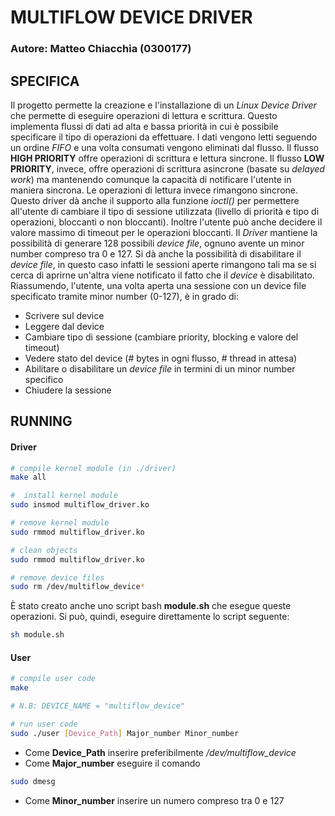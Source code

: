 # MULTIFLOW DEVICE DRIVER
### Autore: Matteo Chiacchia (0300177)


## SPECIFICA
Il progetto permette la creazione e l'installazione di un *Linux Device Driver* che permette di eseguire operazioni di lettura e scrittura.
Questo implementa flussi di dati ad alta e bassa priorità in cui è possibile specificare il tipo di operazioni da effettuare.
I dati vengono letti seguendo un ordine *FIFO* e una volta consumati vengono eliminati dal flusso. 
Il flusso **HIGH PRIORITY** offre operazioni di scrittura e lettura sincrone. Il flusso **LOW PRIORITY**, invece, offre operazioni di scrittura asincrone (basate su *delayed work*) ma mantenendo comunque la capacità di notificare l'utente in maniera sincrona. Le operazioni di lettura invece rimangono sincrone. Questo driver dà anche il supporto alla funzione *ioctl()* per permettere all'utente di cambiare il tipo di sessione utilizzata (livello di priorità e tipo di operazioni, bloccanti o non bloccanti). Inoltre l'utente può anche decidere il valore massimo di timeout per le operazioni bloccanti. 
Il *Driver* mantiene la possibilità di generare 128 possibili *device file*, ognuno avente un minor number compreso tra 0 e 127.
Si dà anche la possibilità di disabilitare il *device file*, in questo caso infatti le sessioni aperte rimangono tali ma se si cerca di aprirne un'altra viene notificato il fatto che il *device* è disabilitato.
Riassumendo, l'utente, una volta aperta una sessione con un device file specificato tramite minor number (0-127), è in grado di:
* Scrivere sul device
* Leggere dal device
* Cambiare tipo di sessione (cambiare priority, blocking e valore del timeout)
* Vedere stato del device (# bytes in ogni flusso, # thread in attesa)
* Abilitare o disabilitare un *device file* in termini di un minor number specifico
* Chiudere la sessione

## RUNNING

#### Driver
```bash
# compile kernel module (in ./driver)
make all

#  install kernel module
sudo insmod multiflow_driver.ko

# remove kernel module
sudo rmmod multiflow_driver.ko

# clean objects
sudo rmmod multiflow_driver.ko

# remove device files
sudo rm /dev/multiflow_device*

```

È stato creato anche uno script bash **module.sh** che esegue queste operazioni. Si può, quindi, eseguire direttamente lo script seguente:
```bash
sh module.sh
```

#### User
```bash
# compile user code
make

# N.B: DEVICE_NAME = "multiflow_device"

# run user code
sudo ./user [Device_Path] Major_number Minor_number
```

* Come **Device_Path** inserire preferibilmente */dev/multiflow_device*
* Come **Major_number** eseguire il comando
```bash
sudo dmesg
```
* Come **Minor_number** inserire un numero compreso tra 0 e 127


